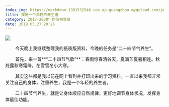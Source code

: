 ```yaml
---
index_img: https://markdown-1301532546.cos.ap-guangzhou.myqcloud.com/peipei_blog/20210921150152.jpeg
title: 我是一个年轻的养生者
category: 2017-2020年的简书文章
date: 2019.05.27 20:26
---
```


![](https://markdown-1301532546.cos.ap-guangzhou.myqcloud.com/peipei_blog/20210921150152.jpeg)  



        今天晚上我继续整理我的纸质版资料，今晚的任务是“二十四节气养生”。  

        首先，来一首**“二十四节气歌”**：春雨惊春清谷天，夏满芒夏暑相连。秋处露秋寒霜降，冬雪雪冬小大寒。

        其实这些都是我以前在网上看到并打印出来的学习资料，一直以来我都非常关注自己的身体，注重养生，我是一个年轻的养生者。

        二十四节气养生，就是让身体顺应自然规律，更好地调节身体状况，发挥身体最佳功能。